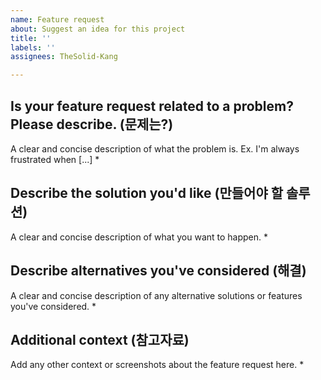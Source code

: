 ```yaml
---
name: Feature request
about: Suggest an idea for this project
title: ''
labels: ''
assignees: TheSolid-Kang

---
```


## Is your feature request related to a problem? Please describe. (문제는?)
A clear and concise description of what the problem is. Ex. I'm always frustrated when [...]
* 


## Describe the solution you'd like (만들어야 할 솔루션)
A clear and concise description of what you want to happen.
* 


## Describe alternatives you've considered (해결)
A clear and concise description of any alternative solutions or features you've considered.
* 


## Additional context (참고자료)
Add any other context or screenshots about the feature request here.
*
